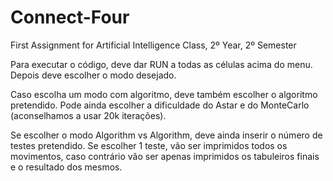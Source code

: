 # Connect-Four
First Assignment for Artificial Intelligence Class, 2º Year, 2º Semester

Para executar o código, deve dar RUN a todas as células acima do menu. Depois deve escolher o modo desejado. 

Caso escolha um modo com algoritmo, deve também escolher o algoritmo pretendido. Pode ainda escolher a dificuldade do Astar e do MonteCarlo (aconselhamos a usar 20k iterações). 

Se escolher o modo Algorithm vs Algorithm, deve ainda inserir o número de testes pretendido. Se escolher 1 teste, vão ser imprimidos todos os movimentos, caso contrário vão ser apenas imprimidos os tabuleiros finais e o resultado dos mesmos.
